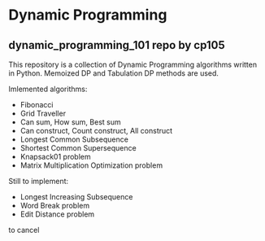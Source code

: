 # Dynamic Programming
## dynamic_programming_101 repo by cp105

This repository is a collection of Dynamic Programming algorithms written in Python.
Memoized DP and Tabulation DP methods are used.

Imlemented algorithms:
+ Fibonacci
+ Grid Traveller
+ Can sum, How sum, Best sum
+ Can construct, Count construct, All construct
+ Longest Common Subsequence
+ Shortest Common Supersequence
+ Knapsack01 problem
+ Matrix Multiplication Optimization problem

Still to implement:
+ Longest Increasing Subsequence
+ Word Break problem
+ Edit Distance problem

to cancel
